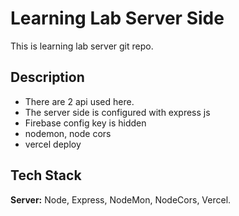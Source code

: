 
# Learning Lab Server Side

This is learning lab server git repo.

## Description

- There are 2 api used here.
- The server side is configured with express js
- Firebase config key is hidden
- nodemon, node cors
- vercel deploy

## Tech Stack

**Server:** Node, Express, NodeMon, NodeCors, Vercel.

